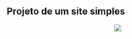 ## Projeto de um site simples
<div align="center">
  <img src="https://user-images.githubusercontent.com/25671369/177070107-8e279c57-38f1-4845-b837-94694e42ecee.gif"/>
<div>
